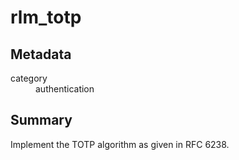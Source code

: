 # rlm_totp
## Metadata
<dl>
  <dt>category</dt><dd>authentication</dd>
</dl>

## Summary

Implement the TOTP algorithm as given in RFC 6238.
